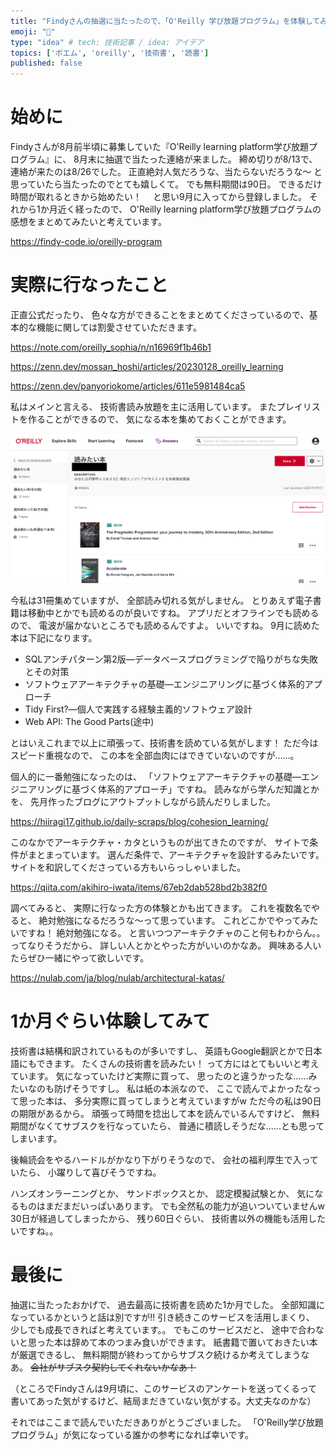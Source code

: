 ```yaml
---
title: "Findyさんの抽選に当たったので、「O'Reilly 学び放題プログラム」を体験してみた。"
emoji: "📕"
type: "idea" # tech: 技術記事 / idea: アイデア
topics: ['ポエム', 'oreilly', '技術書', '読書']
published: false
---
```

# 始めに

Findyさんが8月前半頃に募集していた『O'Reilly learning platform学び放題プログラム』に、
8月末に抽選で当たった連絡が来ました。
締め切りが8/13で、連絡が来たのは8/26でした。
正直絶対人気だろうな、当たらないだろうな〜
と思っていたら当たったのでとても嬉しくて。
でも無料期間は90日。
できるだけ時間が取れるときから始めたい！　
と思い9月に入ってから登録しました。
それから1か月近く経ったので、
O'Reilly learning platform学び放題プログラムの感想をまとめてみたいと考えています。

https://findy-code.io/oreilly-program

# 実際に行なったこと

正直公式だったり、
色々な方ができることをまとめてくださっているので、基本的な機能に関しては割愛させていただきます。

https://note.com/oreilly_sophia/n/n16969f1b46b1

https://zenn.dev/mossan_hoshi/articles/20230128_oreilly_learning

https://zenn.dev/panyoriokome/articles/611e5981484ca5

私はメインと言える、
技術書読み放題を主に活用しています。
またプレイリストを作ることができるので、
気になる本を集めておくことができます。

![プレイリスト](/images/oreilly/playlist.png)

今私は31冊集めていますが、
全部読み切れる気がしません。
とりあえず電子書籍は移動中とかでも読めるのが良いですね。
アプリだとオフラインでも読めるので、
電波が届かないところでも読めるんですよ。
いいですね。
9月に読めた本は下記になります。
- SQLアンチパターン第2版―データベースプログラミングで陥りがちな失敗とその対策
- ソフトウェアアーキテクチャの基礎―エンジニアリングに基づく体系的アプローチ
- Tidy First?―個人で実践する経験主義的ソフトウェア設計
- Web API: The Good Parts(途中)

とはいえこれまで以上に頑張って、技術書を読めている気がします！
ただ今はスピード重視なので、
この本を全部血肉にはできていないのですが……。

個人的に一番勉強になったのは、
「ソフトウェアアーキテクチャの基礎―エンジニアリングに基づく体系的アプローチ」ですね。
読みながら学んだ知識とかを、
先月作ったブログにアウトプットしながら読んだりしました。

https://hiiragi17.github.io/daily-scraps/blog/cohesion_learning/

このなかでアーキテクチャ・カタというものが出てきたのですが、
サイトで条件がまとまっています。
選んだ条件で、アーキテクチャを設計するみたいです。
サイトを和訳してくださっている方もいらっしゃいました。

https://qiita.com/akihiro-iwata/items/67eb2dab528bd2b382f0

調べてみると、
実際に行なった方の体験とかも出てきます。
これを複数名でやると、
絶対勉強になるだろうな〜って思っています。
これどこかでやってみたいですね！
絶対勉強になる。
と言いつつアーキテクチャのこと何もわからん。。
ってなりそうだから、
詳しい人とかとやった方がいいのかなあ。
興味ある人いたらぜひ一緒にやって欲しいです。

https://nulab.com/ja/blog/nulab/architectural-katas/

# 1か月ぐらい体験してみて

技術書は結構和訳されているものが多いですし、
英語もGoogle翻訳とかで日本語にもできます。
たくさんの技術書を読みたい！
って方にはとてもいいと考えています。
気になっていたけど実際に買って、
思ったのと違うかったな……みたいなのも防げそうですし。
私は紙の本派なので、
ここで読んでよかったなって思った本は、
多分実際に買ってしまうと考えていますがw
ただ今の私は90日の期限があるから。
頑張って時間を捻出して本を読んでいるんですけど、
無料期間がなくてサブスクを行なっていたら、
普通に積読しそうだな……とも思ってしまいます。

後輪読会をやるハードルがかなり下がりそうなので、
会社の福利厚生で入っていたら、
小躍りして喜びそうですね。

ハンズオンラーニングとか、
サンドボックスとか、
認定模擬試験とか、
気になるものはまだまだいっぱいあります。
でも全然私の能力が追いついていませんw
30日が経過してしまったから、
残り60日ぐらい、
技術書以外の機能も活用したいですね。。

# 最後に
抽選に当たったおかげで、
過去最高に技術書を読めた1か月でした。
全部知識になっているかというと話は別ですが!!
引き続きこのサービスを活用しまくり、
少しでも成長できればと考えています。。
でもこのサービスだと、
途中で合わないと思った本は辞めて本のつまみ食いができます。
紙書籍で置いておきたい本が厳選できるし、
無料期間が終わってからサブスク続けるか考えてしまうなあ。
~~会社がサブスク契約してくれないかなあ！~~

（ところでFindyさんは9月頃に、このサービスのアンケートを送ってくるって書いてあった気がするけど、結局まだきていない気がする。大丈夫なのかな）

それではここまで読んでいただきありがとうございました。
「O'Reilly学び放題プログラム」が気になっている誰かの参考になれば幸いです。